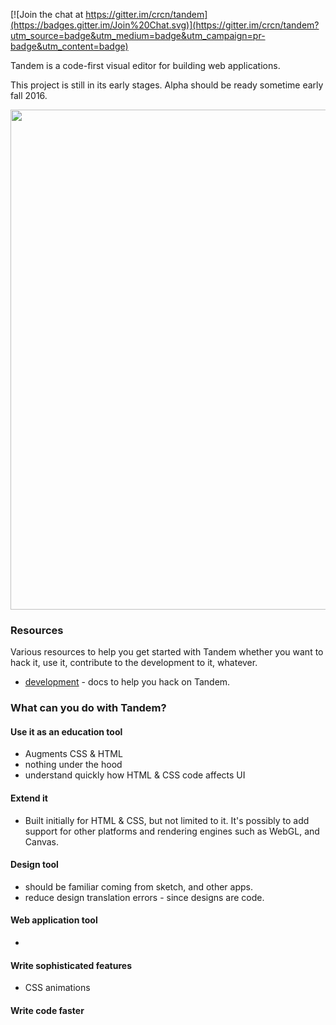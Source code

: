 [![Join the chat at https://gitter.im/crcn/tandem](https://badges.gitter.im/Join%20Chat.svg)](https://gitter.im/crcn/tandem?utm_source=badge&utm_medium=badge&utm_campaign=pr-badge&utm_content=badge)

Tandem is a code-first visual editor for building web applications.

This project is still in its early stages. Alpha should be ready sometime early fall 2016.

<div style="text-align:center;">
  <img src="https://cloud.githubusercontent.com/assets/757408/12023393/e9b9cf50-ad4d-11e5-85db-58ce5232757e.png" width="800px" />
</div>

### Resources

Various resources to help you get started with Tandem whether you want to hack it,
use it, contribute to the development to it, whatever.

- [development](./docs/development) - docs to help you hack on Tandem.

### What can you do with Tandem?

#### Use it as an education tool

- Augments CSS & HTML
- nothing under the hood
- understand quickly how HTML & CSS code affects UI

#### Extend it

- Built initially for HTML & CSS, but not limited to it. It's possibly to add support for other
platforms and rendering engines such as WebGL, and Canvas.


#### Design tool

- should be familiar coming from sketch, and other apps.
- reduce design translation errors - since designs are code.

#### Web application tool

-

#### Write sophisticated features

- CSS animations

#### Write code faster

